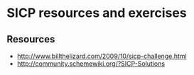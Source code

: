 # SICP resources and exercises

## Resources

- http://www.billthelizard.com/2009/10/sicp-challenge.html
- http://community.schemewiki.org/?SICP-Solutions
